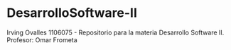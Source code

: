 # DesarrolloSoftware-II
Irving Ovalles 1106075 - Repositorio para la materia Desarrollo Software II. Profesor: Omar Frometa
